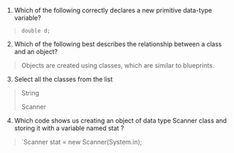 1. Which of the following correctly declares a new primitive data-type variable? 

> `double d;`

2. Which of the following best describes the relationship between a class and an object? 

> Objects are created using classes, which are similar to blueprints.

3. Select all the classes from the list 

> String
> 
> Scanner

4. Which code shows us creating an object of data type Scanner class and storing it with a variable named stat ? 

> `Scanner stat = new Scanner(System.in);

